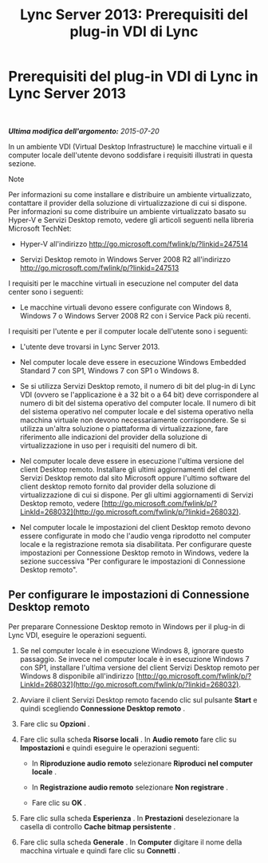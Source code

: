 ﻿---
title: 'Lync Server 2013: Prerequisiti del plug-in VDI di Lync'
TOCTitle: Prerequisiti del plug-in VDI di Lync
ms:assetid: da25a976-7624-4dfc-b332-9c4db4ee78da
ms:mtpsurl: https://technet.microsoft.com/it-it/library/JJ205304(v=OCS.15)
ms:contentKeyID: 49302151
ms.date: 08/24/2015
mtps_version: v=OCS.15
ms.translationtype: HT
---

# Prerequisiti del plug-in VDI di Lync in Lync Server 2013

 

_**Ultima modifica dell'argomento:** 2015-07-20_

In un ambiente VDI (Virtual Desktop Infrastructure) le macchine virtuali e il computer locale dell'utente devono soddisfare i requisiti illustrati in questa sezione.


> [!NOTE]
> Per informazioni su come installare e distribuire un ambiente virtualizzato, contattare il provider della soluzione di virtualizzazione di cui si dispone. Per informazioni su come distribuire un ambiente virtualizzato basato su Hyper-V e Servizi Desktop remoto, vedere gli articoli seguenti nella libreria Microsoft TechNet: 
> <UL>
> <LI>
> <P>Hyper-V all'indirizzo <A class=uri href="http://go.microsoft.com/fwlink/p/?linkid=247514">http://go.microsoft.com/fwlink/p/?linkid=247514</A></P>
> <LI>
> <P>Servizi Desktop remoto in Windows Server&nbsp;2008&nbsp;R2 all'indirizzo <A class=uri href="http://go.microsoft.com/fwlink/p/?linkid=247513">http://go.microsoft.com/fwlink/p/?linkid=247513</A></P></LI></UL>



I requisiti per le macchine virtuali in esecuzione nel computer del data center sono i seguenti:

  - Le macchine virtuali devono essere configurate con Windows 8, Windows 7 o Windows Server 2008 R2 con i Service Pack più recenti.

I requisiti per l'utente e per il computer locale dell'utente sono i seguenti:

  - L'utente deve trovarsi in Lync Server 2013.

  - Nel computer locale deve essere in esecuzione Windows Embedded Standard 7 con SP1, Windows 7 con SP1 o Windows 8.

  - Se si utilizza Servizi Desktop remoto, il numero di bit del plug-in di Lync VDI (ovvero se l'applicazione è a 32 bit o a 64 bit) deve corrispondere al numero di bit del sistema operativo del computer locale. Il numero di bit del sistema operativo nel computer locale e del sistema operativo nella macchina virtuale non devono necessariamente corrispondere. Se si utilizza un'altra soluzione o piattaforma di virtualizzazione, fare riferimento alle indicazioni del provider della soluzione di virtualizzazione in uso per i requisiti del numero di bit.

  - Nel computer locale deve essere in esecuzione l'ultima versione del client Desktop remoto. Installare gli ultimi aggiornamenti del client Servizi Desktop remoto dal sito Microsoft oppure l'ultimo software del client desktop remoto fornito dal provider della soluzione di virtualizzazione di cui si dispone. Per gli ultimi aggiornamenti di Servizi Desktop remoto, vedere [http://go.microsoft.com/fwlink/p/?LinkId=268032](http://go.microsoft.com/fwlink/p/?linkid=268032).

  - Nel computer locale le impostazioni del client Desktop remoto devono essere configurate in modo che l'audio venga riprodotto nel computer locale e la registrazione remota sia disabilitata. Per configurare queste impostazioni per Connessione Desktop remoto in Windows, vedere la sezione successiva "Per configurare le impostazioni di Connessione Desktop remoto".

## Per configurare le impostazioni di Connessione Desktop remoto

Per preparare Connessione Desktop remoto in Windows per il plug-in di Lync VDI, eseguire le operazioni seguenti.

1.  Se nel computer locale è in esecuzione Windows 8, ignorare questo passaggio. Se invece nel computer locale è in esecuzione Windows 7 con SP1, installare l'ultima versione del client Servizi Desktop remoto per Windows 8 disponibile all'indirizzo [http://go.microsoft.com/fwlink/p/?LinkId=268032](http://go.microsoft.com/fwlink/p/?linkid=268032).

2.  Avviare il client Servizi Desktop remoto facendo clic sul pulsante **Start** e quindi scegliendo **Connessione Desktop remoto** .

3.  Fare clic su **Opzioni** .

4.  Fare clic sulla scheda **Risorse locali** . In **Audio remoto** fare clic su **Impostazioni** e quindi eseguire le operazioni seguenti:
    
      - In **Riproduzione audio remoto** selezionare **Riproduci nel computer locale** .
    
      - In **Registrazione audio remoto** selezionare **Non registrare** .
    
      - Fare clic su **OK** .

5.  Fare clic sulla scheda **Esperienza** . In **Prestazioni** deselezionare la casella di controllo **Cache bitmap persistente** .

6.  Fare clic sulla scheda **Generale** . In **Computer** digitare il nome della macchina virtuale e quindi fare clic su **Connetti** .

